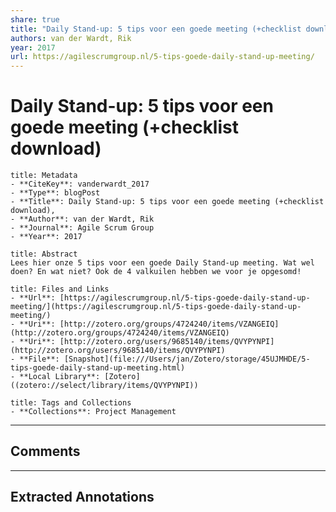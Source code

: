 ```yaml
---
share: true
title: "Daily Stand-up: 5 tips voor een goede meeting (+checklist download)"
authors: van der Wardt, Rik
year: 2017 
url: https://agilescrumgroup.nl/5-tips-goede-daily-stand-up-meeting/
---
```


# Daily Stand-up: 5 tips voor een goede meeting (+checklist download)

```ad-info
title: Metadata
- **CiteKey**: vanderwardt_2017
- **Type**: blogPost
- **Title**: Daily Stand-up: 5 tips voor een goede meeting (+checklist download), 
- **Author**: van der Wardt, Rik
- **Journal**: Agile Scrum Group 
- **Year**: 2017 
```
```ad-quote
title: Abstract
Lees hier onze 5 tips voor een goede Daily Stand-up meeting. Wat wel doen? En wat niet? Ook de 4 valkuilen hebben we voor je opgesomd!
```
```ad-abstract
title: Files and Links
- **Url**: [https://agilescrumgroup.nl/5-tips-goede-daily-stand-up-meeting/](https://agilescrumgroup.nl/5-tips-goede-daily-stand-up-meeting/)
- **Uri**: [http://zotero.org/groups/4724240/items/VZANGEIQ](http://zotero.org/groups/4724240/items/VZANGEIQ)
- **Uri**: [http://zotero.org/users/9685140/items/QVYPYNPI](http://zotero.org/users/9685140/items/QVYPYNPI)
- **File**: [Snapshot](file:///Users/jan/Zotero/storage/45UJMHDE/5-tips-goede-daily-stand-up-meeting.html)
- **Local Library**: [Zotero]((zotero://select/library/items/QVYPYNPI))
```
```ad-note
title: Tags and Collections
- **Collections**: Project Management
```

----

## Comments



----

## Extracted Annotations

